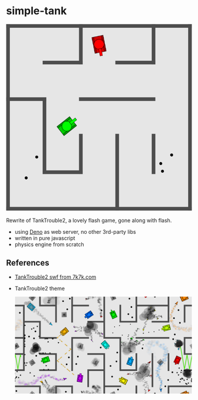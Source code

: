 # simple-tank

![](screenshots/ex.png)

Rewrite of TankTrouble2, a lovely flash game, gone along with flash.

- using [Deno](https://deno.land/) as web server, no other 3rd-party libs
- written in pure javascript
- physics engine from scratch

## References ##

- [TankTrouble2 swf from 7k7k.com](http://flash.7k7k.com/cms/cms10/20150714/1636512198/44/7.swf)
- TankTrouble2 theme

    ![](screenshots/TankTrouble2.png)


